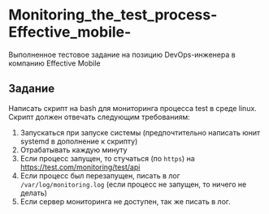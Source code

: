 # Monitoring_the_test_process-Effective_mobile-

Выполненное тестовое задание на позицию DevOps-инженера в компанию Effective Mobile

## Задание

Написать скрипт на bash для мониторинга процесса test в среде linux.\
Скрипт должен отвечать следующим требованиям:
1. Запускаться при запуске системы (предпочтительно написать юнит systemd в дополнение к скрипту)
2. Отрабатывать каждую минуту
3. Если процесс запущен, то стучаться (по `https`) на <https://test.com/monitoring/test/api>
4. Если процесс был перезапущен, писать в лог `/var/log/monitoring.log` (если процесс не запущен, то ничего не делать)
5. Если сервер мониторинга не доступен, так же писать в лог.
